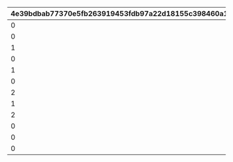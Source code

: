 |4e39bdbab77370e5fb263919453fdb97a22d18155c398460a10723ad598e2714|cd93739179b1f48858c4d10d1318821de57e788e528042f6d13c6296d01b4e2f|c96061b8e73d8293b53a74bcf76a92a027df71c759cdbda291c5c0914d2beece|c7adc4861e314646a5d9525f970ad69206a5f3dba07118212202867f1ea6da98|fe561780f3118636f46186970a6e6d109a7df58036dccdce9e422f2530ecc5b6|f78ed47acbfd5593cd23b3e47b8d6c53dfbd98f31fe5cd03f8ad356224346095|
| --- | --- | --- | --- | --- | --- |
|0|1|1101|0|1|20025|
|0|1|1102|0|1|20025|
|1|0|1103|5042002|1|20025|
|0|1|1104|0|1|20025|
|1|0|1105|5042003|1|20025|
|0|1|1106|0|1|20025|
|2|0|1107|5042005|1|20025|
|1|0|1201|5042007|2|20025|
|2|0|1202|5042007|2|20025|
|0|1|1203|0|2|20025|
|0|1|1204|0|2|20025|
|0|0|1301|0|1|20025|
